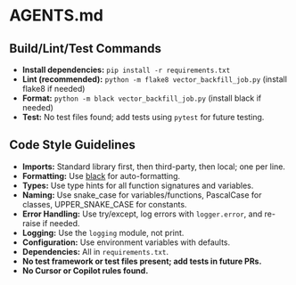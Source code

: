 # AGENTS.md

## Build/Lint/Test Commands
- **Install dependencies:** `pip install -r requirements.txt`
- **Lint (recommended):** `python -m flake8 vector_backfill_job.py` (install flake8 if needed)
- **Format:** `python -m black vector_backfill_job.py` (install black if needed)
- **Test:** No test files found; add tests using `pytest` for future testing.

## Code Style Guidelines
- **Imports:** Standard library first, then third-party, then local; one per line.
- **Formatting:** Use [black](https://black.readthedocs.io/) for auto-formatting.
- **Types:** Use type hints for all function signatures and variables.
- **Naming:** Use snake_case for variables/functions, PascalCase for classes, UPPER_SNAKE_CASE for constants.
- **Error Handling:** Use try/except, log errors with `logger.error`, and re-raise if needed.
- **Logging:** Use the `logging` module, not print.
- **Configuration:** Use environment variables with defaults.
- **Dependencies:** All in `requirements.txt`.
- **No test framework or test files present; add tests in future PRs.**
- **No Cursor or Copilot rules found.**
